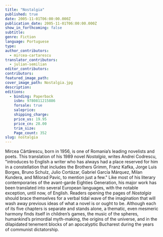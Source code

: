 ```yaml
---
title: "Nostalgia"
published: true
date: 2005-11-01T06:00:00.000Z
publication_date: 2005-11-01T06:00:00.000Z
show_in_forthcoming: false
subtitle:
genre: Fiction
language: Portuguese
type:
author_contributors:
  - mircea-cartarescu
translator_contributors:
  - julian-semilian
editor_contributors:
contributors:
featured_image_path:
cover_image_path: Nostalgia.jpg
description:
editions:
  - binding: Paperback
    isbn: 9780811215886
    forsale: true
    saleprice:
    shipping_charge:
    price_us: 19.95
    price_cn: 28.00
    trim_size:
    Page_count: 352
slug: nostalgia
---
```


Mircea Cărtărescu, born in 1956, is one of Romania’s leading novelists and poets. This translation of his 1989 novel _Nostalgia_, writes Andrei Codrescu, "introduces to English a writer who has always had a place reserved for him in a constellation that includes the Brothers Grimm, Franz Kafka, Jorge Luis Borges, Bruno Schulz, Julio Cortázar, Gabriel García Márquez, Milan Kundera, and Milorad Pavic, to mention just a few." Like most of his literary contemporaries of the avant-garde Eighties Generation, his major work has been translated into several European languages, with the notable exception, until now, of English. Readers opening the pages of _Nostalgia_ should brace themselves for a verbal tidal wave of the imagination that will wash away previous ideas of what a novel is or ought to be. Although each of its five chapters is separate and stands alone, a thematic, even mesmeric harmony finds itself in children’s games, the music of the spheres, humankind’s primordial myth-making, the origins of the universe, and in the dilapidated tenement blocks of an apocalyptic Bucharest during the years of communist dictatorship.

